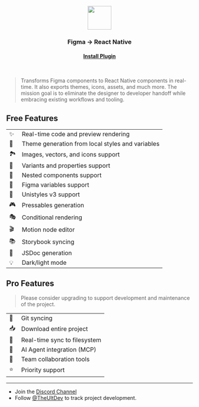 <p align="center">
  <img src="./images/logo.png" width="64px"/>
</p>
<h3 align="center">
  Figma → React Native
</h3>
<h4 align="center">
  <a href="https://figma-to-react-native.com">
    Install Plugin
  </a>
</h4>
<br/>

> Transforms Figma components to React Native components in real-time. It also exports themes, icons, assets, and much more. The mission goal is to eliminate the designer to developer handoff while embracing existing workflows and tooling.

## Free Features

|   |   |
| - | - |
| ✨ | Real-time code and preview rendering
| 🎨 | Theme generation from local styles and variables
| 🏞 | Images, vectors, and icons support
| 🎲 | Variants and properties support
| 🧱 | Nested components support
| 🧩 | Figma variables support
| 🦄 | Unistyles v3 support
| 🎮 | Pressables generation
| 🎭 | Conditional rendering
| 🎬 | Motion node editor
| 📚 | Storybook syncing
| 📖 | JSDoc generation
| 💡 | Dark/light mode

## Pro Features

> Please consider upgrading to support development and maintenance of the project.

|   |   |
| - | - |
| 🔄 | Git syncing
| 📥 | Download entire project
| 💾 | Real-time sync to filesystem
| 🤖 | AI Agent integration (MCP)
| 🤝 | Team collaboration tools
| ⭐ | Priority support

---

- Join the [Discord Channel](https://discord.kat.tax)
- Follow [@TheUltDev](https://x.com/theultdev) to track project development.
